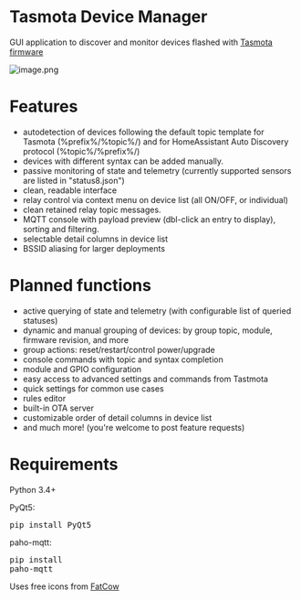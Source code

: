 # Tasmota Device Manager
GUI application to discover and monitor devices flashed with [Tasmota firmware](https://github.com/arendst/Sonoff-Tasmota)

![image.png](../assets/image.png)

# Features

 - autodetection of devices following the default topic template for Tasmota (%prefix%/%topic%/) and for HomeAssistant Auto Discovery protocol (%topic%/%prefix%/)
 - devices with different syntax can be added manually.
 - passive monitoring of state and telemetry (currently supported sensors are listed in "status8.json")
 - clean, readable interface
 - relay control via context menu on device list (all ON/OFF, or individual)
 - clean retained relay topic messages.
 - MQTT console with payload preview (dbl-click an entry to display), sorting and filtering.
 - selectable detail columns in device list
 - BSSID aliasing for larger deployments

# Planned functions
 
 - active querying of state and telemetry (with configurable list of queried statuses)
 - dynamic and manual grouping of devices: by group topic, module, firmware revision, and more
 - group actions: reset/restart/control power/upgrade
 - console commands with topic and syntax completion
 - module and GPIO configuration
 - easy access to advanced settings and commands from Tastmota
 - quick settings for common use cases
 - rules editor
 - built-in OTA server
 - customizable order of detail columns in device list
 - and much more! (you're welcome to post feature requests)

# Requirements

Python 3.4+

PyQt5: <pre>pip install PyQt5</pre>
paho-mqtt: <pre>pip install paho-mqtt</pre>

Uses free icons from [FatCow](https://www.fatcow.com/free-icons)
